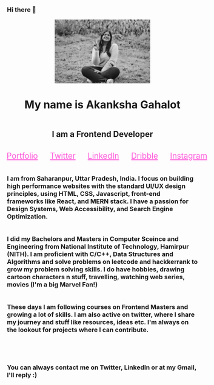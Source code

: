 ### Hi there 👋

<!--
**enraiha0307/enraiha0307** is a ✨ _special_ ✨ repository because its `README.md` (this file) appears on your GitHub profile.

Here are some ideas to get you started:

- 🔭 I’m currently working on ...
- 🌱 I’m currently learning ...
- 👯 I’m looking to collaborate on ...
- 🤔 I’m looking for help with ...
- 💬 Ask me about ...
- 📫 How to reach me: ...
- 😄 Pronouns: ...
- ⚡ Fun fact:
-->


<!-- ![11](https://user-images.githubusercontent.com/26249973/109674672-1ce84c80-7b9d-11eb-865b-7ccafa06e87f.png) -->
<div style="display:flex;flex-direction:column; justify-content:center;align-items:center;
">
<img src="./imgs/hero6000989kb.jpeg" style="width:50%;">

<h1>My name is Akanksha Gahalot</h1>
<h2> I am a Frontend Developer</h2>

<ul style="display:flex;">
<li style="list-style:none;margin:0 1rem;"><a href="" style="color:#FF58DA; font-size:1.3rem;">Portfolio</a></li>

<li style="list-style:none;margin:0 1rem;"><a href="" style="color:#FF58DA; font-size:1.3rem;">Twitter</a></li>

<li style="list-style:none;margin:0 1rem;"><a href="" style="color:#FF58DA; font-size:1.3rem;">LinkedIn</a></li>

<li style="list-style:none;margin:0 1rem;"><a href="" style="color:#FF58DA; font-size:1.3rem;">Dribble</a></li>

<li style="list-style:none;margin:0 1rem;"><a href="" style="color:#FF58DA; font-size:1.3rem;">Instagram</a></li>

</ul>


<h3>I am from Saharanpur, Uttar Pradesh, India. I focus on building high performance websites with the standard UI/UX design principles, using HTML, CSS, Javascript, front-end frameworks like React, and MERN stack. I have a passion for Design Systems, Web Accessibility, and Search Engine Optimization.</h3>
<h3>I did my Bachelors and Masters in Computer Sceince and Engineering from National Institute of Technology, Hamirpur (NITH). I am proficient with C/C++, Data Structures and Algorithms and solve problems on leetcode and hackkerrank to grow my problem solving skills. I do have hobbies, drawing cartoon characters n stuff, travelling, watching web series, movies (I'm a big Marvel Fan!)</h3>
<h3>These days I am following courses on Frontend Masters and growing a lot of skills. I am also active on twitter, where I share my journey and stuff like resources, ideas etc. I'm always on the lookout for projects where I can contribute.<h3>
<h3>  You can always contact me on Twitter, LinkedIn or at my Gmail, I'll reply :)</h3>
</div>

<!-- My name is Akanksha Gahalot
- I am a Frontend Developer.<br> 
- I am proficient with C/C++, Algorithms and Data Structures<br>
- I mostly build projects with HTML, CSS, Javascript, Node.js and React <br>  
- I have a passion for Web Accessibility and Design Systems.<br>
- I would love to work together with other developers , so do tell me if you have something for me :)<br>
- Check out my work at:<br> -->
<!-- - My Website:https://enraiha0307.github.io/Akanksha-Gahalot/ <br>
[![dribbble-logo-36](https://user-images.githubusercontent.com/26249973/89770371-4caa0700-db1c-11ea-8f67-0f6052d25899.png)][2]
[![instagram-logo-36](https://user-images.githubusercontent.com/26249973/109424119-550a5680-7a08-11eb-8525-9588742b275c.png)][3] <br>
- Connect with me at:<br>
- Twitter : https://twitter.com/AkankshaGahalot
- Linkedin: https://www.linkedin.com/in/akanksha-gahalot-0307/








[2]:https://dribbble.com/Akku_0307
[3]:https://www.instagram.com/e_n_r_a_i_h_a/
[4]:https://www.instagram.com/akku_0307/ -->
